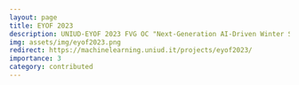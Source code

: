 ```yaml
---
layout: page
title: EYOF 2023
description: UNIUD-EYOF 2023 FVG OC "Next-Generation AI-Driven Winter Sport Analytics"
img: assets/img/eyof2023.png
redirect: https://machinelearning.uniud.it/projects/eyof2023/
importance: 3
category: contributed
---
```

